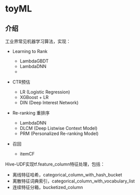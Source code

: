 # toyML

## 介绍

工业界常见机器学习算法，实现：
- Learning to Rank
  - LambdaGBDT
  - LambdaDNN
  - 
- CTR预估
  - LR (Logistic Regression)
  - XGBoost + LR
  - DIN (Deep Interest Network)

- Re-ranking 重排序
  - LambdaDNN
  - DLCM (Deep Listwise Context Model)
  - PRM (Personalized Re-ranking Model)

- 召回
  - itemCF

Hive-UDF实现tf.feature_column特征处理，包括：
- 离线特征哈希，categorical_column_with_hash_bucket
- 离散特征词典索引，categorical_column_with_vocabulary_list
- 连续特征分箱，bucketized_column





